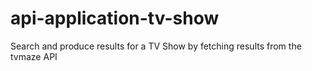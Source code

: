 # api-application-tv-show
Search and produce results for a TV Show by fetching results from the tvmaze API
